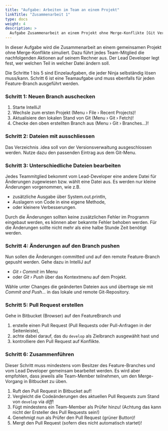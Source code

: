 ```yaml
---
title: "Aufgabe: Arbeiten im Team an einem Projekt"
linkTitle: "Zusammenarbeit 1"
type: docs
weight: 4
description: >
  Aufgabe Zusammenarbeit an einem Projekt ohne Merge-Konflikte [Git Vertiefung](../../../../docs/git/vertiefung/collaboration)
---
```

In dieser Aufgabe wird die Zusammenarbeit an einem gemeinsamen Projekt ohne Merge-Konflikte simuliert.
Dazu führt jedes Team-Mitglied die nachfolgenden Aktionen auf seinem Rechner aus. Der Lead Developer 
legt fest, wer welchen Teil in welcher Datei ändern soll.

Die Schritte 1 bis 5 sind Einzelaufgaben, die jeder Ninja selbständig lösen muss/kann. Schritt 6 ist 
eine Teamaufgabe und muss ebenfalls für jeden Feature-Branch ausgeführt werden. 

### Schritt 1: Neuen Branch auschecken
1. Starte IntelliJ!
2. Wechsle zum ersten Projekt (Menu › File › Recent Projects)!
3. Aktualisiere den lokalen Stand von Git (Menu › Git › Fetch)!
4. Checke den oben erstellten Branch aus (Menu › Git › Branches...)!


### Schritt 2: Dateien mit ausschliessen
Das Verzeichnis .idea soll von der Versionsverwaltung ausgeschlossen werden. Nutze dazu den passenden 
Eintrag aus dem Git-Menu.

### Schritt 3: Unterschiedliche Dateien bearbeiten
Jedes Teammitglied bekommt vom Lead-Developer eine andere Datei für Änderungen zugewiesen bzw. wählt 
eine Datei aus. Es werden nur kleine Änderungen vorgenommen, wie z.B.
- zusätzliche Ausgabe über System.out.println,
- Auslagern von Code in eine eigene Methode,
- oder kleinere Verbesserungen.

Durch die Änderungen sollten keine zusätzlichen Fehler im Programm eingebaut werden, es können aber
bekannte Fehler behoben werden. Für die Änderungen sollte nicht mehr als eine halbe Stunde Zeit
benötigt werden.

### Schritt 4: Änderungen auf den Branch pushen
Nun sollen die Änderungen committed und auf den remote Feature-Branch gepusht werden. Gehe dazu in 
IntelliJ auf 
- *Git › Commit* im Menu 
- oder *Git › Push* über das Kontextmenu auf dem Projekt.

Wähle unter Changes die geänderten Dateien aus und übertrage sie mit *Commit and Push...* in das lokale 
und remote Git-Repository.

### Schritt 5:  Pull Request erstellen
Gehe in Bitbucket (Browser) auf den FeatureBranch und 
1. erstelle einen Pull Request (Pull Requests oder Pull-Anfragen in der Seitenleiste),
2. achte dabei darauf, das du `develop` als Zielbranch ausgewählt hast und
3. kontrolliere den Pull Request auf Konflikte.

### Schritt 6: Zusammenführen
Dieser Schritt muss mindestens vom Besitzer des Feature-Branches und vom Lead Developer gemeinsam
bearbeitet werden. Es wird aber empfohlen, dass jeweils alle Team-Member teilnehmen, um den Merge-Vorgang
in Bitbucket zu üben.

1. Ruft den Pull Request in Bitbucket auf!
2. Vergleicht die Codeänderungen des aktuellen Pull Requests zum Stand von `develop` via *diff*!
3. Fügt mindestens ein Team-Member als Prüfer hinzu! (Achtung das kann nicht der Ersteller des Pull Requests sein!)
4. Genehmigt nun als Prüfer den Pull Request (grüner Button)!
5. Mergt den Pull Request (sofern dies nicht automatisch startet)! 









